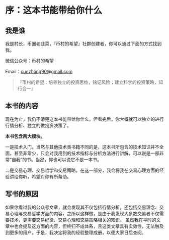 # 序：这本书能带给你什么

## 我是谁

我是村长，币圈老韭菜，『币村的希望』社群创建者，你可以通过下面的方式找到我。

微信公众号：币村的希望

Email：cunzhang90@gmail.com

> 『币村的希望：培养独立的投资思维，铭记风险；建立科学的投资策略，知行合一』

## 本书的内容

现在为止，我仍不清楚这本书能带给你什么，但看完后，你大概就可以独立的进行行情分析、独立的做投资决策了。

**本书包含两大模块。**

一是技术入门。当然与其他技术类书籍不同的是，这本书所包含的技术知识并不全面，甚至非常少，只会对我用到的技术指标与分析方法进行讲解，可以说是一部非常“自我”的书。当然，你也可以说它不是一本书。

二是交易心理、交易哲学和交易策略。在这一部分，我会将我在交易心理方面的经验讲给你听，希望对你有所帮助。

## 写书的原因

如果你看过我的公众号文章，就会发现其不仅包括行情分析，还包括交易理念、交易心理与交易哲学方面的内容，之所以这样做，是由于我发现大多数交易者不仅需要技术，更需要交易纪律、交易心理和交易策略相关的知识。 虽然我在平时的文章中也会提及这方面的内容，但终归不成体系，且这类文章具有实效性，无法触及到更多的用户。于是，我决定将我的经验整理成册，以便大家日后查阅。

